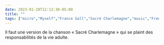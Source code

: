 ---date: 2023-01-28T12:13:30-05:00title: ""tags: ["micro","Myself","France Gall","Sacré Charlemagne","music","French"]---Il faut une version de la chanson « Sacré Charlemagne » qui se plaint des responsabilités de la vie adulte.